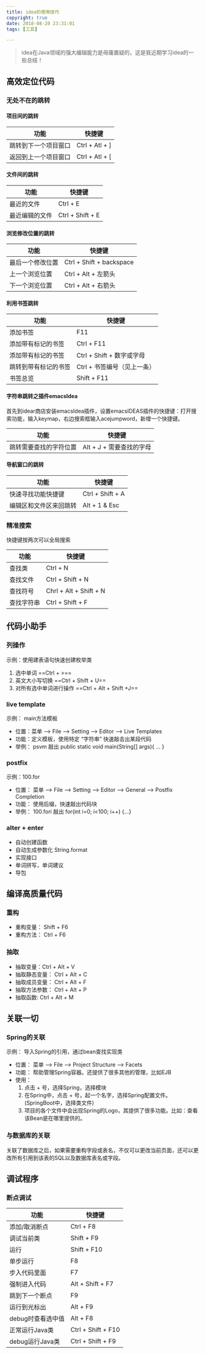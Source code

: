 ```yaml
---
title: idea的使用技巧
copyright: true
date: 2018-08-20 23:31:01
tags: [工具]

---
```


> idea在Java领域的强大编辑能力是毋庸置疑的，这是我近期学习idea的一些总结！
>





<!--more-->

## 高效定位代码

### 无处不在的跳转



#### 项目间的跳转

| 功能                 | 快捷键         |
| -------------------- | -------------- |
| 跳转到下一个项目窗口 | Ctrl + Atl + ] |
| 返回到上一个项目窗口 | Ctrl + Atl + [ |



#### 文件间的跳转

| 功能                   | 快捷键                      |
| ---------------------- | --------------------------- |
| 最近的文件             | Ctrl + E                    |
| 最近编辑的文件         | Ctrl + Shift + E            |



#### 浏览修改位置的跳转

| 功能                   | 快捷键                      |
| ---------------------- | --------------------------- |
| 最后一个修改位置       | Ctrl + Shift + backspace    |
| 上一个浏览位置         | Ctrl + Alt + 左箭头         |
| 下一个浏览位置         | Ctrl + Alt + 右箭头         |



#### 利用书签跳转

| 功能                   | 快捷键                      |
| ---------------------- | --------------------------- |
| 添加书签               | F11                         |
| 添加带有标记的书签     | Ctrl + F11                  |
| 添加带有标记的书签     | Ctrl + Shift + 数字或字母   |
| 跳转到带有标记的书签   | Ctrl + 书签编号（见上一条） |
| 书签总览               | Shift + F11                 |



#### 字符串跳转之插件emacsIdea

首先到idear商店安装emacsIdea插件，设置emacsIDEAS插件的快捷键：打开搜索功能，输入keymap，右边搜索框输入acejumpword，新增一个快捷键。

| 功能                   | 快捷键                      |
| ---------------------- | --------------------------- |
| 跳转需要查找的字符位置	 | Alt + J + 需要查找的字母 |



#### 导航窗口的跳转

| 功能                   | 快捷键           |
| ---------------------- | ---------------- |
| 快速寻找功能快捷键     | Ctrl + Shift + A |
| 编辑区和文件区来回跳转 | Alt + 1 & Esc    |



### 精准搜索

快捷键按两次可以全局搜索

| 功能       | 快捷键                 |
| ---------- | ---------------------- |
| 查找类     | Ctrl + N               |
| 查找文件   | Ctrl + Shift + N       |
| 查找符号   | Chrl + Alt + Shift + N |
| 查找字符串 | Ctrl + Shift + F       |



## 代码小助手



### 列操作

示例：使用建表语句快速创建枚举类

1. 选中单词 ==Ctrl + >==
2. 英文大小写切换 ==Ctrl + Shift + U==
3. 对所有选中单词进行操作 ==Ctrl + Alt + Shift +J==



### live template

示例： main方法模板

- 位置：菜单 --> File --> Setting --> Editor --> Live Templates
- 功能：定义模板，使用特定 “字符串” 快速敲击出某段代码
- 举例： psvm 敲出 public static void main(String[] args){ ... }



### postfix

示例：100.for

- 位置： 菜单 --> File --> Setting --> Editor --> General --> Postfix Completion
- 功能： 使用后缀，快速敲出代码块
- 举例： 100.fori 敲出 for(int i=0; i<100; i++) {...}



### alter + enter

- 自动创建函数
- 自动生成参数化 String.format
- 实现接口
- 单词拼写，单词建议
- 导包



## 编译高质量代码



### 重构

- 重构变量： Shift + F6
- 重构方法： Ctrl + F6



### 抽取

- 抽取变量：Ctrl + Alt + V
- 抽取静态变量： Ctrl + Alt + C
- 抽取成员变量： Ctrl + Alt + F
- 抽取方法参数： Ctrl + Alt + P
- 抽取函数: Ctrl + Alt + M



## 关联一切



### Spring的关联

示例： 导入Spring的引用，通过bean查找实现类

- 位置： 菜单 --> File --> Project Structure --> Facets
- 功能： 帮助管理Spring容器。还提供了很多其他的管理，比如EJB
- 使用：
  1. 点击 + 号，选择Spring，选择模块
  2. 在Spring中，点击 + 号，起一个名字，选择Spring配置文件。(SpringBoot中，选择类文件)
  3. 项目的各个文件中会出现Spring的Logo，其提供了很多功能。比如：查看该Bean是在哪里提供的。



### 与数据库的关联

关联了数据库之后，如果需要重构字段或表名，不仅可以更改当前页面，还可以更改所有引用到该表的SQL以及数据库表名或字段。



## 调试程序



### 断点调试

| 功能              | 快捷键             |
| ----------------- | ------------------ |
| 添加/取消断点     | Ctrl + F8          |
| 调试当前类        | Shift + F9         |
| 运行              | Shift + F10        |
| 单步运行          | F8                 |
| 步入代码里面      | F7                 |
| 强制进入代码      | Alt + Shift + F7   |
| 跳到下一个断点    | F9                 |
| 运行到光标出      | Alt + F9           |
| debug时查看选中值 | Alt + F8           |
| 正常运行Java类    | Ctrl + Shift + F10 |
| debug运行Java类   | Ctrl + Shift + F9  |







